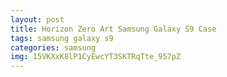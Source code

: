 ```yaml
---
layout: post
title: Horizon Zero Art Samsung Galaxy S9 Case
tags: samsung galaxy s9
categories: samsung
img: 15VKXxK8lP1CyEwcYT3SKTRqTte_957pZ
---
```

